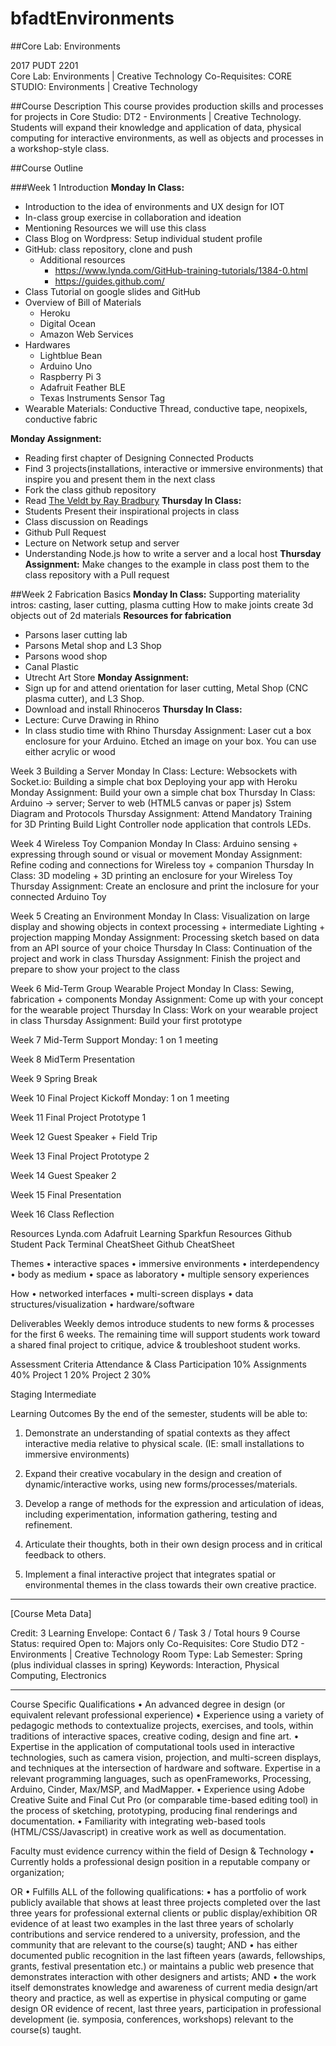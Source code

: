 # bfadtEnvironments
##Core Lab: Environments

2017 PUDT 2201  
Core Lab: Environments | Creative Technology
Co-Requisites: CORE STUDIO: Environments | Creative Technology


##Course Description
This course provides production skills and processes for projects in Core Studio: DT2 - Environments | Creative Technology. Students will expand their knowledge and application of data, physical computing for interactive environments, as well as objects and processes in a workshop-style class.


##Course Outline

###Week 1 Introduction
**Monday In Class:** 
* Introduction to the idea of environments and UX design for IOT 
* In-class group exercise in collaboration and ideation
* Mentioning Resources we will use this class
* Class Blog on Wordpress: Setup individual student profile
* GitHub: class repository, clone and push
	* Additional resources
		* https://www.lynda.com/GitHub-training-tutorials/1384-0.html
		* https://guides.github.com/
* Class Tutorial on google slides and GitHub
* Overview of Bill of Materials
	* Heroku
	* Digital Ocean
	* Amazon Web Services
* Hardwares 
	* Lightblue Bean
	* Arduino Uno
	* Raspberry Pi 3
	* Adafruit Feather BLE
	* Texas Instruments Sensor Tag
* Wearable Materials: Conductive Thread, conductive tape, neopixels, conductive fabric

**Monday Assignment:** 
* Reading first chapter of Designing Connected Products
* Find 3 projects(installations, interactive or immersive environments) that inspire you and present them in the next class
* Fork the class github repository 
* Read [The Veldt by Ray Bradbury](http://www.veddma.com/veddma/Veldt.htm) 
**Thursday In Class:**
* Students Present their inspirational projects in class
* Class discussion on Readings
* Github Pull Request
* Lecture on Network setup and server 
* Understanding Node.js how to write a server and a local host
**Thursday Assignment:**
Make changes to the example in class post them to the class repository with a Pull request 


##Week 2 Fabrication Basics
**Monday In Class:** 
Supporting materiality intros: casting, laser cutting, plasma cutting
How to make joints create 3d objects out of 2d materials
**Resources for fabrication** 
* Parsons laser cutting lab
* Parsons  Metal shop and L3 Shop
* Parsons wood shop
* Canal Plastic
* Utrecht Art Store
**Monday Assignment:** 
* Sign up for and attend orientation for  laser cutting, Metal Shop (CNC plasma cutter), and L3 Shop.
* Download and install Rhinoceros
**Thursday In Class:**
* Lecture: Curve Drawing in Rhino
* In class studio time with Rhino
Thursday Assignment:
Laser cut a box enclosure for your Arduino.  Etched an image on your box. You can use either acrylic or wood


Week 3 Building a Server
Monday In Class:
Lecture: Websockets with Socket.io: Building a simple chat box
Deploying your app with Heroku
Monday Assignment:
Build your own a simple chat box
Thursday In Class:
Arduino -> server; Server to web (HTML5 canvas or paper js)
Sstem Diagram and Protocols
Thursday Assignment:
Attend Mandatory Training for 3D Printing
Build Light Controller node application that controls LEDs. 


Week 4 Wireless Toy Companion
Monday In Class: Arduino sensing + expressing through sound or visual or movement 
Monday Assignment: Refine coding and connections for Wireless toy + companion 
Thursday In Class: 3D modeling + 3D printing an enclosure for your Wireless Toy
Thursday Assignment: Create an enclosure and print the inclosure for your connected Arduino Toy


Week 5 Creating an Environment
Monday In Class:
Visualization on large display and showing objects in context
processing + intermediate Lighting + projection mapping
Monday Assignment: Processing sketch based on data from an API source of your choice
Thursday In Class: Continuation of the project and work in class
Thursday Assignment: Finish the project and prepare to show your project to the class


Week 6 Mid-Term Group Wearable Project 
Monday In Class: Sewing, fabrication + components
Monday Assignment: Come up with your concept for the wearable project
Thursday In Class: Work on your wearable project in class
Thursday Assignment: Build your first prototype 

Week 7 Mid-Term Support
Monday: 1 on 1 meeting

Week 8 MidTerm Presentation

Week 9 Spring Break 

Week 10 Final Project Kickoff 
Monday: 1 on 1 meeting

Week 11 Final Project Prototype 1 

Week 12 Guest Speaker + Field Trip

Week 13 Final Project Prototype 2 

Week 14 Guest Speaker 2 

Week 15 Final Presentation 

Week 16 Class Reflection 



Resources 
Lynda.com
Adafruit Learning
Sparkfun Resources
Github Student Pack
Terminal CheatSheet
Github CheatSheet



Themes 
	•	interactive spaces
	•	immersive environments
	•	interdependency
	•	body as medium
	•	space as laboratory
	•	multiple sensory experiences

How
	•	networked interfaces
	•	multi-screen displays
	•	data structures/visualization
	•	hardware/software

Deliverables 
Weekly demos introduce students to new forms & processes for the first 6 weeks.  The remaining time will support students work toward a shared final project to critique, advice & troubleshoot student works.  

Assessment Criteria
Attendance & Class Participation    	10%
Assignments				40%
Project 1				20%
Project 2				30%

Staging 
Intermediate

Learning Outcomes
By the end of the semester, students will be able to:

1.  Demonstrate an understanding of spatial contexts as they affect interactive media relative to physical scale. (IE: small installations to immersive environments)
2. Expand their creative vocabulary in the design and creation of dynamic/interactive works, using new forms/processes/materials. 
3. Develop a range of methods for the expression and articulation of ideas, including experimentation, information gathering, testing and refinement. 

4. Articulate their thoughts, both in their own design process and in critical feedback to others. 
5. Implement a final interactive project that integrates spatial or environmental themes in the class towards their own creative practice.  


------------------------------------------------------------------------------------------------------------------
[Course Meta Data]

Credit: 3
Learning Envelope: Contact 6 / Task 3 / Total hours 9
Course Status: required
Open to: Majors only
Co-Requisites: Core Studio DT2 - Environments | Creative Technology
Room Type: Lab
Semester: Spring (plus individual classes in spring)
Keywords: Interaction, Physical Computing, Electronics

------------------------------------------------------------------------------------------------------------------


Course Specific Qualifications 
	•	An advanced degree in design (or equivalent relevant professional experience)
	•	Experience using a variety of pedagogic methods to contextualize projects, exercises, and tools, within traditions of interactive spaces, creative coding, design and fine art. 
	•	Expertise in the application of computational tools used in interactive technologies, such as camera vision, projection, and multi-screen displays, and techniques at the intersection of hardware and software. Expertise in a relevant programming languages, such as openFrameworks, Processing, Arduino, Cinder, Max/MSP, and MadMapper.
	•	Experience using Adobe Creative Suite and Final Cut Pro (or comparable time-based editing tool) in the process of sketching, prototyping, producing final renderings and documentation. 
	•	Familiarity with integrating web-based tools (HTML/CSS/Javascript) in creative work as well as documentation.


Faculty must evidence currency within the field of Design & Technology
	•	 Currently holds a professional design position in a reputable company or organization;

OR
	•	 Fulfills ALL of the following qualifications:
	•	has a portfolio of work publicly available that shows at least three projects completed over the last three years for professional external clients or public display/exhibition OR evidence of at least two examples in the last three years of scholarly contributions and service rendered to a university, profession, and the community that are relevant to the course(s) taught;
AND
	•	has either documented public recognition in the last fifteen years (awards, fellowships, grants, festival presentation etc.) or maintains a public web presence that demonstrates interaction with other designers and artists; 
AND
	•	the work itself demonstrates knowledge and awareness of current media design/art theory and practice, as well as expertise in physical computing or game design OR evidence of recent, last three years, participation in professional development (ie. symposia,  conferences, workshops) relevant to the course(s) taught.



